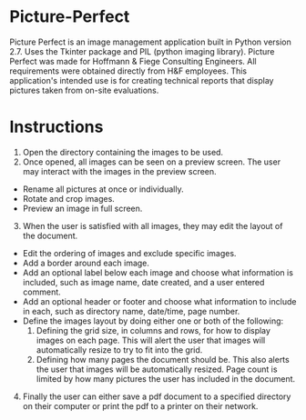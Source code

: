 # Picture-Perfect
Picture Perfect is an image management application built in Python version 2.7. Uses the Tkinter package and PIL (python imaging library). Picture Perfect was made for Hoffmann & Fiege Consulting Engineers. All requirements were obtained directly from H&F employees. This application's intended use is for creating technical reports that display pictures taken from on-site evaluations.

# Instructions
1. Open the directory containing the images to be used.
2. Once opened, all images can be seen on a preview screen. The user may interact with the images in the preview screen.
  * Rename all pictures at once or individually.
  * Rotate and crop images.
  * Preview an image in full screen.
3. When the user is satisfied with all images, they may edit the layout of the document.
  * Edit the ordering of images and exclude specific images.
  * Add a border around each image.
  * Add an optional label below each image and choose what information is included, such as image name, date created, and a user entered comment.
  * Add an optional header or footer and choose what information to include in each, such as directory name, date/time, page number.
  * Define the images layout by doing either one or both of the following:
    1. Defining the grid size, in columns and rows, for how to display images on each page. This will alert the user that images will automatically resize to try to fit into the grid.
    2. Defining how many pages the document should be. This also alerts the user that images will be automatically resized. Page count is limited by how many pictures the user has included in the document.
4. Finally the user can either save a pdf document to a specified directory on their computer or print the pdf to a printer on their network.



